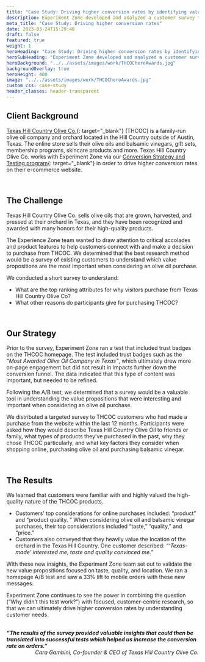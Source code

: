 ```yaml
---
title: "Case Study: Driving higher conversion rates by identifying value"
description: Experiment Zone developed and analyzed a customer survey to uncover the most important value propositions to customers shopping for olive oil
meta_title: "Case Study: Driving higher conversion rates"
date: 2023-03-24T15:29:40
draft: false
featured: true
weight: 1
heroHeading: "Case Study: Driving higher conversion rates by identifying value"
heroSubHeading: "Experiment Zone developed and analyzed a customer survey to uncover the most important value propositions to customers shopping for olive oil"
heroBackground: "../../assets/images/work/THCOCheroAwards.jpg"
backgroundOverlay: true
heroHeight: 400
image: "../../assets/images/work/THCOCheroAwards.jpg"
custom_css: case-study
header_classes: header-transparent
---
```


<style>
   @media only screen and (max-width: 500px) {
      .hero-image .hero-text p {
         font-size: 1.3rem;
      }
   }
</style>

## Client Background

[Texas Hill Country Olive Co.](https://texashillcountryoliveco.com/){: target="\_blank"} (THCOC) is a family-run olive oil company and orchard located in the Hill Country outside of Austin, Texas. The online store sells their olive oils and balsamic vinegars, gift sets, membership programs, skincare products and more. Texas Hill Country Olive Co. works with Experiment Zone via our [Conversion Strategy and Testing program](/services/conversion-strategy-and-testing/){: target="\_blank"} in order to drive higher conversion rates on their e-commerce website.

<br>

## The Challenge

Texas Hill Country Olive Co. sells olive oils that are grown, harvested, and pressed at their orchard in Texas, and they have been recognized and awarded with many honors for their high-quality products.

The Experience Zone team wanted to draw attention to critical accolades and product features to help customers connect with and make a decision to purchase from THCOC. We determined that the best research method would be a survey of existing customers to understand which value propositions are the most important when considering an olive oil purchase.

We conducted a short survey to understand:
- What are the top ranking attributes for why visitors purchase from Texas Hill Country Olive Co?
- What other reasons do participants give for purchasing THCOC?

<br>

## Our Strategy

Prior to the survey, Experiment Zone ran a test that included trust badges on the THCOC homepage. The test included trust badges such as the *“Most Awarded Olive Oil Company in Texas”*, which ultimately drew more on-page engagement but did not result in impacts further down the conversion funnel. The data indicated that this type of content was important, but needed to be refined.

Following the A/B test, we determined that a survey would be a valuable tool in understanding the value propositions that were interesting and important when considering an olive oil purchase.

We distributed a targeted survey to THCOC customers who had made a purchase from the website within the last 12 months. Participants were asked how they would describe Texas Hill Country Olive Oil to friends or family, what types of products they’ve purchased in the past, why they chose THCOC particularly, and what key factors they consider when shopping online, purchasing olive oil and purchasing balsamic vinegar.

<br>

## The Results

We learned that customers were familiar with and highly valued the high-quality nature of the THCOC products.

- Customers’ top considerations for online purchases included: “product” and “product quality. ” When considering olive oil and balsamic vinegar purchases, their top considerations included “taste,” “quality,” and “price.”
- Customers also conveyed that they heavily value the location of the orchard in the Texas Hill Country. One customer described: *“‘Texas-made’ interested me, taste and quality convinced me.”*

With these new insights, the Experiment Zone team set out to validate the new value propositions focused on taste, quality, and location. We ran a homepage A/B test and saw a 33% lift to mobile orders with these new messages.

Experiment Zone continues to see the power in combining the question (“Why didn’t this test work?”) with focused, customer-centric research, so that we can ultimately drive higher conversion rates by understanding customer needs.

<br>

 <div class="thcoc-quote" style="font-style:italic;font-weight:bold;">
 “The results of the survey provided valuable insights that could then be translated into successful tests which helped us increase the conversion rate on orders.”
 <div style="text-align:right;font-style:italic;font-weight:normal;">
    Cara Gambini, Co-founder & CEO of Texas Hill Country Olive Co.
 </div>
 </div>



